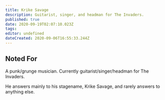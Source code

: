 ```yaml
---
title: Krike Savage
description: Guitarist, singer, and headman for The Invaders.
published: true
date: 2020-09-19T02:07:10.023Z
tags: 
editor: undefined
dateCreated: 2020-09-06T16:55:33.244Z
---
```


Noted For
---------

A punk/grunge musician. Currently guitarist/singer/headman for The Invaders.

He answers mainly to his stagename, Krike Savage, and rarely answers to anything else.